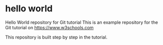 # hello world
Hello World repository for Git tutorial
This is an example repository for the Git tutorial on https://www.w3schools.com

This repository is built step by step in the tutorial.